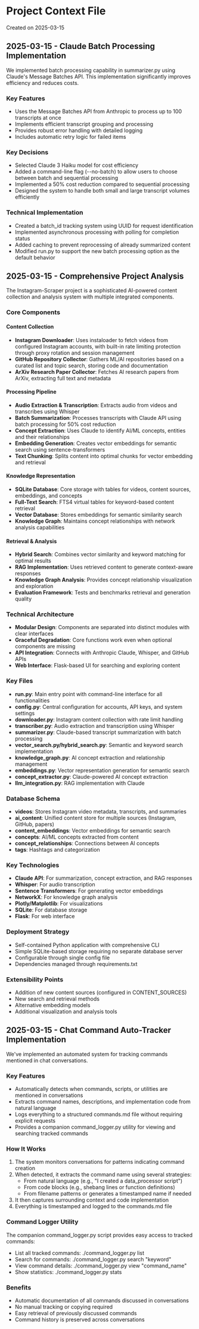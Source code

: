 # Project Context File

Created on 2025-03-15


## 2025-03-15 - Claude Batch Processing Implementation

We implemented batch processing capability in summarizer.py using Claude's Message Batches API. This implementation significantly improves efficiency and reduces costs.

### Key Features

- Uses the Message Batches API from Anthropic to process up to 100 transcripts at once
- Implements efficient transcript grouping and processing
- Provides robust error handling with detailed logging
- Includes automatic retry logic for failed items

### Key Decisions

- Selected Claude 3 Haiku model for cost efficiency
- Added a command-line flag (--no-batch) to allow users to choose between batch and sequential processing
- Implemented a 50% cost reduction compared to sequential processing
- Designed the system to handle both small and large transcript volumes efficiently

### Technical Implementation

- Created a batch_id tracking system using UUID for request identification
- Implemented asynchronous processing with polling for completion status
- Added caching to prevent reprocessing of already summarized content
- Modified run.py to support the new batch processing option as the default behavior


## 2025-03-15 - Comprehensive Project Analysis

The Instagram-Scraper project is a sophisticated AI-powered content collection and analysis system with multiple integrated components.

### Core Components

#### Content Collection

- **Instagram Downloader**: Uses instaloader to fetch videos from configured Instagram accounts, with built-in rate limiting protection through proxy rotation and session management
- **GitHub Repository Collector**: Gathers ML/AI repositories based on a curated list and topic search, storing code and documentation
- **ArXiv Research Paper Collector**: Fetches AI research papers from ArXiv, extracting full text and metadata

#### Processing Pipeline

- **Audio Extraction & Transcription**: Extracts audio from videos and transcribes using Whisper
- **Batch Summarization**: Processes transcripts with Claude API using batch processing for 50% cost reduction
- **Concept Extraction**: Uses Claude to identify AI/ML concepts, entities and their relationships
- **Embedding Generation**: Creates vector embeddings for semantic search using sentence-transformers
- **Text Chunking**: Splits content into optimal chunks for vector embedding and retrieval

#### Knowledge Representation

- **SQLite Database**: Core storage with tables for videos, content sources, embeddings, and concepts
- **Full-Text Search**: FTS4 virtual tables for keyword-based content retrieval
- **Vector Database**: Stores embeddings for semantic similarity search
- **Knowledge Graph**: Maintains concept relationships with network analysis capabilities

#### Retrieval & Analysis

- **Hybrid Search**: Combines vector similarity and keyword matching for optimal results
- **RAG Implementation**: Uses retrieved content to generate context-aware responses
- **Knowledge Graph Analysis**: Provides concept relationship visualization and exploration
- **Evaluation Framework**: Tests and benchmarks retrieval and generation quality

### Technical Architecture

- **Modular Design**: Components are separated into distinct modules with clear interfaces
- **Graceful Degradation**: Core functions work even when optional components are missing
- **API Integration**: Connects with Anthropic Claude, Whisper, and GitHub APIs
- **Web Interface**: Flask-based UI for searching and exploring content

### Key Files

- **run.py**: Main entry point with command-line interface for all functionalities
- **config.py**: Central configuration for accounts, API keys, and system settings
- **downloader.py**: Instagram content collection with rate limit handling
- **transcriber.py**: Audio extraction and transcription using Whisper
- **summarizer.py**: Claude-based transcript summarization with batch processing
- **vector_search.py/hybrid_search.py**: Semantic and keyword search implementation
- **knowledge_graph.py**: AI concept extraction and relationship management
- **embeddings.py**: Vector representation generation for semantic search
- **concept_extractor.py**: Claude-powered AI concept extraction
- **llm_integration.py**: RAG implementation with Claude

### Database Schema

- **videos**: Stores Instagram video metadata, transcripts, and summaries
- **ai_content**: Unified content store for multiple sources (Instagram, GitHub, papers)
- **content_embeddings**: Vector embeddings for semantic search
- **concepts**: AI/ML concepts extracted from content
- **concept_relationships**: Connections between AI concepts
- **tags**: Hashtags and categorization

### Key Technologies

- **Claude API**: For summarization, concept extraction, and RAG responses
- **Whisper**: For audio transcription
- **Sentence Transformers**: For generating vector embeddings
- **NetworkX**: For knowledge graph analysis
- **Plotly/Matplotlib**: For visualizations
- **SQLite**: For database storage
- **Flask**: For web interface

### Deployment Strategy

- Self-contained Python application with comprehensive CLI
- Simple SQLite-based storage requiring no separate database server
- Configurable through single config file
- Dependencies managed through requirements.txt

### Extensibility Points

- Addition of new content sources (configured in CONTENT_SOURCES)
- New search and retrieval methods
- Alternative embedding models
- Additional visualization and analysis tools


## 2025-03-15 - Chat Command Auto-Tracker Implementation

We've implemented an automated system for tracking commands mentioned in chat conversations.

### Key Features

- Automatically detects when commands, scripts, or utilities are mentioned in conversations
- Extracts command names, descriptions, and implementation code from natural language
- Logs everything to a structured commands.md file without requiring explicit requests
- Provides a companion command_logger.py utility for viewing and searching tracked commands

### How It Works

1. The system monitors conversations for patterns indicating command creation
2. When detected, it extracts the command name using several strategies:
   - From natural language (e.g., "I created a data_processor script")
   - From code blocks (e.g., shebang lines or function definitions)
   - From filename patterns or generates a timestamped name if needed
3. It then captures surrounding context and code implementation
4. Everything is timestamped and logged to the commands.md file

### Command Logger Utility

The companion command_logger.py script provides easy access to tracked commands:

- List all tracked commands: ./command_logger.py list
- Search for commands: ./command_logger.py search "keyword"
- View command details: ./command_logger.py view "command_name"
- Show statistics: ./command_logger.py stats

### Benefits

- Automatic documentation of all commands discussed in conversations
- No manual tracking or copying required
- Easy retrieval of previously discussed commands
- Command history is preserved across conversations

